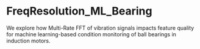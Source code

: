 # FreqResolution_ML_Bearing
We explore how Multi-Rate FFT of vibration signals impacts feature quality for machine learning-based condition monitoring of ball bearings in induction motors.
